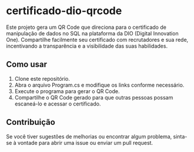 # certificado-dio-qrcode

Este projeto gera um QR Code que direciona para o certificado de manipulação de dados no SQL na plataforma da DIO (Digital Innovation One). Compartilhe facilmente seu certificado com recrutadores e sua rede, incentivando a transparência e a visibilidade das suas habilidades.

## Como usar

1. Clone este repositório.
2. Abra o arquivo Program.cs e modifique os links conforme necessário.
3. Execute o programa para gerar o QR Code.
4. Compartilhe o QR Code gerado para que outras pessoas possam escaneá-lo e acessar o certificado.

## Contribuição

Se você tiver sugestões de melhorias ou encontrar algum problema, sinta-se à vontade para abrir uma issue ou enviar um pull request.